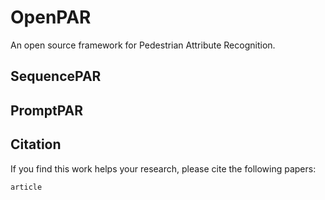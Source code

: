 # OpenPAR 
An open source framework for Pedestrian Attribute Recognition. 



## SequencePAR 


## PromptPAR 



## Citation 
If you find this work helps your research, please cite the following papers: 
```
article
```


